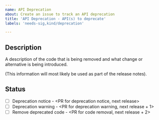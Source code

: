 ```yaml
---
name: API Deprecation
about: Create an issue to track an API deprecation
title: 'API Deprecation - API(s) to deprecate'
labels: 'needs-sig,kind/deprecation'

---
```


## Description

A description of the code that is being removed and what change or alternative is being introduced.
  
(This information will most likely be used as part of the release notes).

## Status

- [ ] Deprecation notice - <PR for deprecation notice, next release>
- [ ] Deprecation warning - <PR for deprecation warning, next release + 1>
- [ ] Remove deprecated code - <PR for code removal, next release + 2>
